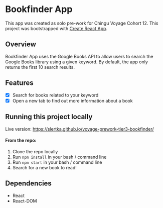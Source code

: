 # Bookfinder App

This app was created as solo pre-work for Chingu Voyage Cohort 12. This project was bootstrapped with [Create React App](https://github.com/facebook/create-react-app).

## Overview

Bookfinder App uses the Google Books API to allow users to search the Google Books library using a given keyword. By default, the app only returns the first 10 search results.

## Features

- [x] Search for books related to your keyword
- [x] Open a new tab to find out more information about a book

## Running this project locally

Live version: https://slertka.github.io/voyage-prework-tier3-bookfinder/

#### From the repo:

1. Clone the repo locally
2. Run `npm install` in your bash / command line
3. Run `npm start` in your bash / command line
4. Search for a new book to read!

## Dependencies

- React
- React-DOM
